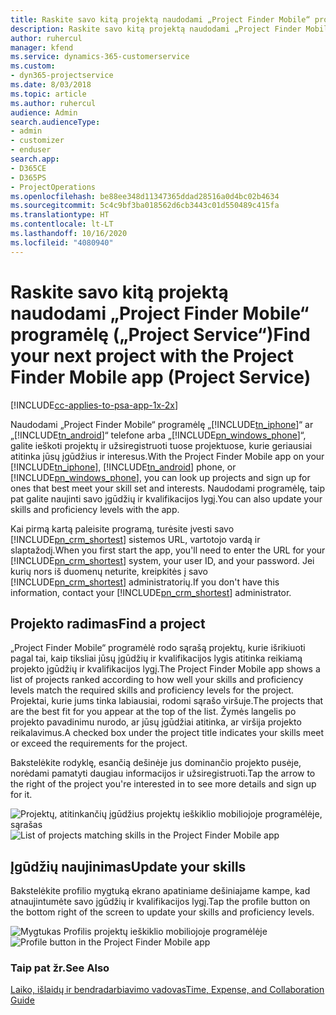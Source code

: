 ```yaml
---
title: Raskite savo kitą projektą naudodami „Project Finder Mobile“ programėlę
description: Raskite savo kitą projektą naudodami „Project Finder Mobile“ programėlę „Project Service“
author: ruhercul
manager: kfend
ms.service: dynamics-365-customerservice
ms.custom:
- dyn365-projectservice
ms.date: 8/03/2018
ms.topic: article
ms.author: ruhercul
audience: Admin
search.audienceType:
- admin
- customizer
- enduser
search.app:
- D365CE
- D365PS
- ProjectOperations
ms.openlocfilehash: be88ee348d11347365ddad28516a0d4bc02b4634
ms.sourcegitcommit: 5c4c9bf3ba018562d6cb3443c01d550489c415fa
ms.translationtype: HT
ms.contentlocale: lt-LT
ms.lasthandoff: 10/16/2020
ms.locfileid: "4080940"
---
```

# <a name="find-your-next-project-with-the-project-finder-mobile-app-project-service"></a><span data-ttu-id="6f871-103">Raskite savo kitą projektą naudodami „Project Finder Mobile“ programėlę („Project Service“)</span><span class="sxs-lookup"><span data-stu-id="6f871-103">Find your next project with the Project Finder Mobile app (Project Service)</span></span>

[!INCLUDE[cc-applies-to-psa-app-1x-2x](../includes/cc-applies-to-psa-app-1x-2x.md)]

<span data-ttu-id="6f871-104">Naudodami „Project Finder Mobile“ programėlę „[!INCLUDE[tn_iphone](../includes/tn-iphone.md)]“ ar „[!INCLUDE[tn_android](../includes/tn-android.md)]“ telefone arba „[!INCLUDE[pn_windows_phone](../includes/pn-windows-phone.md)]“, galite ieškoti projektų ir užsiregistruoti tuose projektuose, kurie geriausiai atitinka jūsų įgūdžius ir interesus.</span><span class="sxs-lookup"><span data-stu-id="6f871-104">With the Project Finder Mobile app on your [!INCLUDE[tn_iphone](../includes/tn-iphone.md)], [!INCLUDE[tn_android](../includes/tn-android.md)] phone, or [!INCLUDE[pn_windows_phone](../includes/pn-windows-phone.md)], you can look up projects and sign up for ones that best meet your skill set and interests.</span></span> <span data-ttu-id="6f871-105">Naudodami programėlę, taip pat galite naujinti savo įgūdžių ir kvalifikacijos lygį.</span><span class="sxs-lookup"><span data-stu-id="6f871-105">You can also update your skills and proficiency levels with the app.</span></span>  
  
 <span data-ttu-id="6f871-106">Kai pirmą kartą paleisite programą, turėsite įvesti savo [!INCLUDE[pn_crm_shortest](../includes/pn-crm-shortest.md)] sistemos URL, vartotojo vardą ir slaptažodį.</span><span class="sxs-lookup"><span data-stu-id="6f871-106">When you first start the app, you'll need to enter the URL for your [!INCLUDE[pn_crm_shortest](../includes/pn-crm-shortest.md)] system, your user ID, and your password.</span></span> <span data-ttu-id="6f871-107">Jei kurių nors iš duomenų neturite, kreipkitės į savo [!INCLUDE[pn_crm_shortest](../includes/pn-crm-shortest.md)] administratorių.</span><span class="sxs-lookup"><span data-stu-id="6f871-107">If you don't have this information,  contact your [!INCLUDE[pn_crm_shortest](../includes/pn-crm-shortest.md)] administrator.</span></span>  
  
## <a name="find-a-project"></a><span data-ttu-id="6f871-108">Projekto radimas</span><span class="sxs-lookup"><span data-stu-id="6f871-108">Find a project</span></span>  
 <span data-ttu-id="6f871-109">„Project Finder Mobile“ programėlė rodo sąrašą projektų, kurie išrikiuoti pagal tai, kaip tiksliai jūsų įgūdžių ir kvalifikacijos lygis atitinka reikiamą projekto įgūdžių ir kvalifikacijos lygį.</span><span class="sxs-lookup"><span data-stu-id="6f871-109">The Project Finder Mobile app shows a list of projects ranked according to how well your skills and proficiency levels match the required skills and proficiency levels for the project.</span></span> <span data-ttu-id="6f871-110">Projektai, kurie jums tinka labiausiai, rodomi sąrašo viršuje.</span><span class="sxs-lookup"><span data-stu-id="6f871-110">The projects that are the best fit for you appear at the top of the list.</span></span> <span data-ttu-id="6f871-111">Žymės langelis po projekto pavadinimu nurodo, ar jūsų įgūdžiai atitinka, ar viršija projekto reikalavimus.</span><span class="sxs-lookup"><span data-stu-id="6f871-111">A checked box under the project title indicates your skills meet or exceed the requirements for the project.</span></span>  
  
 <span data-ttu-id="6f871-112">Bakstelėkite rodyklę, esančią dešinėje jus dominančio projekto pusėje, norėdami pamatyti daugiau informacijos ir užsiregistruoti.</span><span class="sxs-lookup"><span data-stu-id="6f871-112">Tap the arrow to the right of the project you're interested in to see more details and sign up for it.</span></span>  
  
 <span data-ttu-id="6f871-113">![Projektų, atitinkančių įgūdžius projektų ieškiklio mobiliojoje programėlėje, sąrašas](../psa/media/project-service-project-finder-list.png "Projektų, atitinkančių įgūdžius projektų ieškiklio mobiliojoje programėlėje, sąrašas")</span><span class="sxs-lookup"><span data-stu-id="6f871-113">![List of projects matching skills in the Project Finder Mobile app](../psa/media/project-service-project-finder-list.png "List of projects matching skills in the Project Finder Mobile app")</span></span>  
  
## <a name="update-your-skills"></a><span data-ttu-id="6f871-114">Įgūdžių naujinimas</span><span class="sxs-lookup"><span data-stu-id="6f871-114">Update your skills</span></span>  
 <span data-ttu-id="6f871-115">Bakstelėkite profilio mygtuką ekrano apatiniame dešiniajame kampe, kad atnaujintumėte savo įgūdžių ir kvalifikacijos lygį.</span><span class="sxs-lookup"><span data-stu-id="6f871-115">Tap the profile button on the bottom right of the screen to update your skills and proficiency levels.</span></span>  
  
 <span data-ttu-id="6f871-116">![Mygtukas Profilis projektų ieškiklio mobiliojoje programėlėje](../psa/media/project-service-project-finder-profile.png "Mygtukas Profilis projektų ieškiklio mobiliojoje programėlėje")</span><span class="sxs-lookup"><span data-stu-id="6f871-116">![Profile button in the Project Finder Mobile app](../psa/media/project-service-project-finder-profile.png "Profile button in the Project Finder Mobile app")</span></span>  
  
### <a name="see-also"></a><span data-ttu-id="6f871-117">Taip pat žr.</span><span class="sxs-lookup"><span data-stu-id="6f871-117">See Also</span></span>  
 [<span data-ttu-id="6f871-118">Laiko, išlaidų ir bendradarbiavimo vadovas</span><span class="sxs-lookup"><span data-stu-id="6f871-118">Time, Expense, and Collaboration Guide</span></span>](../psa/time-expense-collaboration-guide.md)

